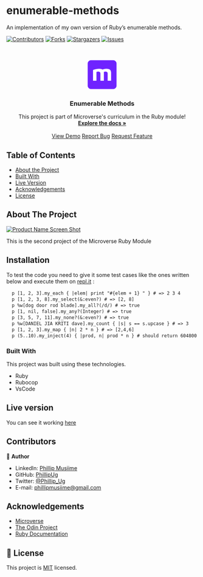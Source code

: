 # enumerable-methods
An implementation of my own version of Ruby’s enumerable methods.

<!--
*** Thanks for checking out this README Template. If you have a suggestion that would
*** make this better, please fork the repo and create a pull request or simply open
*** an issue with the tag "enhancement".
*** Thanks again! Now go create something AMAZING! :D
-->

<!-- PROJECT SHIELDS -->
<!--
*** I'm using markdown "reference style" links for readability.
*** Reference links are enclosed in brackets [ ] instead of parentheses ( ).
*** See the bottom of this document for the declaration of the reference variables
*** for contributors-url, forks-url, etc. This is an optional, concise syntax you may use.
*** https://www.markdownguide.org/basic-syntax/#reference-style-links
-->
[![Contributors][contributors-shield]][contributors-url]
[![Forks][forks-shield]][forks-url]
[![Stargazers][stars-shield]][stars-url]
[![Issues][issues-shield]][issues-url]

<!-- PROJECT LOGO -->
<br />
<p align="center">
  <a href="https://github.com/PhillipUg/enumerable-methods">
    <img src="images/microverse.png" alt="Logo" width="80" height="80">
  </a>

  <h3 align="center">Enumerable Methods</h3>

  <p align="center">
    This project is part of Microverse's curriculum in the Ruby module!
    <br />
    <a href="https://github.com/PhillipUg/enumerable-methods"><strong>Explore the docs »</strong></a>
    <br />
    <br />
    <a href="https://repl.it/@PhillipUg/enumerable-methods">View Demo</a>
    <a href="https://github.com/PhillipUg/enumerable-methods/issues">Report Bug</a>
    <a href="https://github.com/PhillipUg/enumerable-methods/issues">Request Feature</a>
  </p>
</p>

<!-- TABLE OF CONTENTS -->
## Table of Contents

* [About the Project](#about-the-project)
* [Built With](#built-with)
* [Live Version](#live-version)
* [Acknowledgements](#acknowledgements)
* [License](#license)

<!-- ABOUT THE PROJECT -->
## About The Project

[![Product Name Screen Shot][product-screenshot]](https://repl.it/@PhillipUg/enumerable-methods)

This is the second project of the Microverse Ruby Module


<!-- ABOUT THE PROJECT -->
## Installation

To test the code you need to give it some test cases like the ones written below and execute them on [repl.it](https://repl.it) : 

```
  p [1, 2, 3].my_each { |elem| print "#{elem + 1} " } # => 2 3 4
  p [1, 2, 3, 8].my_select(&:even?) # => [2, 8]
  p %w[dog door rod blade].my_all?(/d/) # => true
  p [1, nil, false].my_any?(Integer) # => true
  p [3, 5, 7, 11].my_none?(&:even?) # => true
  p %w[DANIEL JIA KRITI dave].my_count { |s| s == s.upcase } # => 3
  p [1, 2, 3].my_map { |n| 2 * n } # => [2,4,6]
  p (5..10).my_inject(4) { |prod, n| prod * n } # should return 604800

```

### Built With
This project was built using these technologies.
* Ruby
* Rubocop
* VsCode

<!-- LIVE VERSION -->
## Live version

You can see it working [here](https://repl.it/@PhillipUg/enumerable-methods)

<!-- CONTACT -->
## Contributors


:bust_in_silhouette: **Author**

- LinkedIn: [Phillip Musiime](https://www.linkedin.com/in/phillip-musiime-74657019a/)
- GitHub: [PhillipUg](https://github.com/PhillipUg)
- Twitter: [@Phillip_Ug](https://twitter.com/Phillip_Ug)
- E-mail: phillipmusiime@gmail.com


<!-- ACKNOWLEDGEMENTS -->
## Acknowledgements
* [Microverse](https://www.microverse.org/)
* [The Odin Project](https://www.theodinproject.com/)
* [Ruby Documentation](https://www.ruby-lang.org/en/documentation/)

<!-- MARKDOWN LINKS & IMAGES -->
<!-- https://www.markdownguide.org/basic-syntax/#reference-style-links -->
[contributors-shield]: https://img.shields.io/github/contributors/PhillipUg/enumerable-methods.svg?style=flat-square
[contributors-url]: https://github.com/PhillipUg/enumerable-methods/graphs/contributors
[forks-shield]: https://img.shields.io/github/forks/PhillipUg/enumerable-methods.svg?style=flat-square
[forks-url]: https://github.com/PhillipUg/enumerable-methods/network/members
[stars-shield]: https://img.shields.io/github/stars/PhillipUg/enumerable-methods.svg?style=flat-square
[stars-url]: https://github.com/PhillipUg/enumerable-methods/stargazers
[issues-shield]: https://img.shields.io/github/issues/PhillipUg/enumerable-methods.svg?style=flat-square
[issues-url]: https://github.com/PhillipUg/enumerable-methods/issues
[product-screenshot]: images/enumerable-methods.jpg

## 📝 License

This project is [MIT](https://opensource.org/licenses/MIT) licensed.
